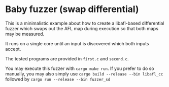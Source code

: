 # Baby fuzzer (swap differential)

This is a minimalistic example about how to create a libafl-based differential fuzzer which swaps out the AFL map during
execution so that both maps may be measured.

It runs on a single core until an input is discovered which both inputs accept.

The tested programs are provided in `first.c` and `second.c`.

You may execute this fuzzer with `cargo make run`. If you prefer to do so manually, you may also simply use
`cargo build --release --bin libafl_cc` followed by `cargo run --release --bin fuzzer_sd`